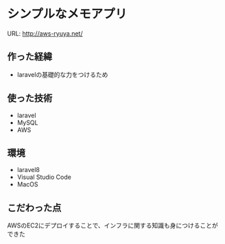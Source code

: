 # シンプルなメモアプリ
URL: http://aws-ryuya.net/

## 作った経緯
- laravelの基礎的な力をつけるため

## 使った技術
- laravel
- MySQL
- AWS

## 環境
- laravel8
- Visual Studio Code
- MacOS

## こだわった点
AWSのEC2にデプロイすることで、インフラに関する知識も身につけることができた
